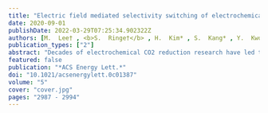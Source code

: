 ```yaml
---
title: "Electric field mediated selectivity switching of electrochemical CO<sub>2</sub> reduction from formate to CO on carbon supported Sn"
date: 2020-09-01
publishDate: 2022-03-29T07:25:34.902322Z
authors: [M.  Lee† , <b>S.  Ringe†</b> , H.  Kim* , S.  Kang* , Y.  Kwon* ]
publication_types: ["2"]
abstract: "Decades of electrochemical CO2 reduction research have led to established rules about the product selectivity i.e. bare Tin yields formic acid as the main product. Here, we present Sn nanoparticles supported on carbon nanotubes in a hollow fiber (Sn-CHF) which produce CO with 10 times higher selectivity than formate. Density functional theory calculations reveal that a strong interfacial field induced by the carbon support enhances the rate-limiting CO2 adsorption and thus CO production on Sn nanoparticles whereas the field-insensitive formate and hydrogen production routes were completely suppressed and occurred mainly from carbon sites. Modification of the interfacial electric field via exchange of the electrolyte-containing cation from Li+ to Cs+ induces an unprecedented two orders of magnitude change in the CO current, while not changing the other products. This work demonstrates how electrochemical selectivity rules can be modulated by controlling the interfacial field, thus opening up new windows for electrocatalyst design."
featured: false
publication: "*ACS Energy Lett.*"
doi: "10.1021/acsenergylett.0c01387"
volume: "5"
cover: "cover.jpg"
pages: "2987 - 2994"
---
```


